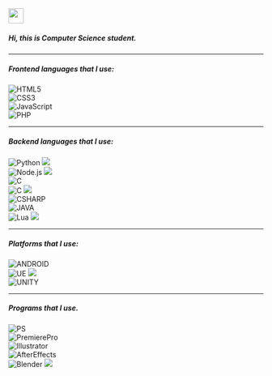 <img src="https://media.tenor.com/SNL9_xhZl9oAAAAi/waving-hand-joypixels.gif" width="30px">

##### Hi, this is Computer Science student.
<hr/>

##### Frontend languages that I use:
![HTML5](https://img.shields.io/badge/-HTML5-222222?style=flat&logo=html5)</br>
![CSS3](https://img.shields.io/badge/-CSS3-222222?style=flat&logo=css3)</br>
![JavaScript](https://img.shields.io/badge/-JavaScript-222222?style=flat&logo=javascript)</br>
![PHP](https://img.shields.io/badge/-PHP-222222?style=flat&logo=php)</br>
<hr/>

##### Backend languages that I use:
![Python](https://img.shields.io/badge/-Python-222222?style=flat&logo=python) ![](https://img.shields.io/badge/-Currently%20learning.-green)</br>
![Node.js](https://img.shields.io/badge/-Node.js-222222?style=flat&logo=node.js)   ![](https://img.shields.io/badge/-Planning%20to%20learn%20soon.-lightgrey)</br>
![C](https://img.shields.io/badge/-C-222222?style=flat&logo=c)</br>
![C](https://img.shields.io/badge/-C++-222222?style=flat&logo=cplusplus) ![](https://img.shields.io/badge/-Planning%20to%20learn%20soon.-lightgrey)</br>
![CSHARP](https://img.shields.io/badge/-C%20Sharp-222222?style=flat&logo=csharp)</br>
![JAVA](https://img.shields.io/badge/-Java-222222?style=flat&logo=java)</br>
![Lua](https://img.shields.io/badge/-Lua-222222?style=flat&logo=lua)   ![](https://img.shields.io/badge/-Planning%20to%20learn%20soon.-lightgrey)</br>
<hr/>

##### Platforms that I use:
![ANDROID](https://img.shields.io/badge/-Android-222222?style=flat&logo=android) </br>
![UE](https://img.shields.io/badge/-Unreal%20Engine-222222?style=flat&logo=unrealengine)   ![](https://img.shields.io/badge/-Planning%20to%20learn%20soon.-lightgrey)</br>
![UNITY](https://img.shields.io/badge/-Unity-222222?style=flat&logo=unity)</br>
<hr/>

##### Programs that I use.
![PS](https://img.shields.io/badge/-Photoshop-222222?style=flat&logo=adobephotoshop)</br>
![PremierePro](https://img.shields.io/badge/-Premiere%20Pro-222222?style=flat&logo=adobepremierepro)</br>
![Illustrator](https://img.shields.io/badge/-Illustrator-222222?style=flat&logo=adobeillustrator)</br>
![AfterEffects](https://img.shields.io/badge/-After%20Effects-222222?style=flat&logo=adobeaftereffects)</br>
![Blender](https://img.shields.io/badge/-Blender-222222?style=flat&logo=blender) ![](https://img.shields.io/badge/-Currently%20learning.-green)</br>
